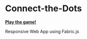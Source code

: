 # Connect-the-Dots
**[Play the game!](https://deepsheth.github.io/connect-the-dots-game/ "Dots Demo")**


Responsive Web App using Fabric.js
